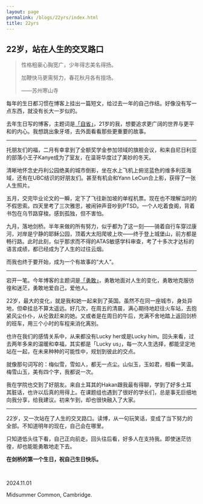 ```yaml
---
layout: page
permalink: /blogs/22yrs/index.html
title: 22yrs
---
```


## 22岁，站在人生的交叉路口

> 性格粗豪心胸宽广，少年得志美名得扬。
>
> 加鞭快马更需努力，春花秋月各有擅场。
>
> ——苏州寒山寺

每年的生日都习惯在博客上挂出一篇短文，给过去一年的自己作结。好像没有写一点东西，就没有长大一岁似的。

去年生日写的博客，主题词是[「自省」](https://caihanlin.com/blogs/21yrs)，21岁的我，想要追求更广阔的世界与更平和的内心。我想跳出象牙塔，去外面看看那些更重要的故事。

---

托朋友们的福，二月有幸拿到了全额奖学金参加领域的旗舰会议，和来自尼日利亚的部落小王子Kanye成为了室友，在温哥华度过了美妙的冬天。

清晰地怀念史丹利公园绝美的城市倒影，坐在水上飞机上俯览蓝色的维多利亚海域，还有在UBC结识的好朋友们。甚至有机会和Yann LeCun合上影，获得了一张人生照片。

五月，交完毕业论文的一瞬，定下了飞往新加坡的单程机票。现在也不理解当时的不假思索。四天里考了三次雅思，被闹钟声音吵到PTSD。一个人吃着食阁，背着书包在乌节路穿梭。感到孤独，但不害怕。

九月，落地剑桥。半年来做的所有努力，似乎都为了这一刻——骑着自行车穿过康河，对岸是宁静的耶稣公园，顶着大太阳爬坡上坎——终于登上城堡山，前方都是畅行路。此时此刻，似乎那求而不得的ATAS敏感学科审查，考了十多次才达标的语言成绩，都已经成为了人生的过往云烟。

而我也终于要开始，成为一个有故事的“大人”。

---

宕开一笔。今年博客的主题词是[「勇敢」](https://caihanlin.com/blogs/22yrs)，勇敢地面对人生的变化，勇敢地克服彷徨和迷茫，勇敢地爱自己，爱他人。

22岁，最大的变化，就是我和她一起来到了英国。虽然不在同一座城市，身处异地，但牵挂总不算太遥远。好几次，在周五的清晨，满心期待地赶往火车站，去抱紧风尘仆仆，从伦敦赶来的她。又或者是在周日的午后，充满不舍地踏上返回剑桥的班车，用三个小时的车程来消化离别。

也许在我们的感情关系中，从来都没有Lucky her或是Lucky him。回头来看，过去两年多来的温暖和幸福，其实都是「Lucky us」，每一次人生选择，都能坚定地站在一起，在未来种种的可能性中，规划到彼此的交点。

就像那句词写的：梅似雪，雪如人，都无一点尘。山似玉，玉如君，相看一笑温。梅雪山玉，美有四个字，我都说一次。

我在学院也交到了好朋友。来自土耳其的Hakan跟我最有得聊，学到了好多土耳其脏话，也许以后真的用得上。在课题组也遇到了很好的学长们，总是事无巨细地向我分享，给我建议。初来乍到，却也很快融入了大家。

---

22岁，又一次站在了人生的交叉路口。读博，从一句玩笑话，变成了当下努力的全部。不知道明年的现在，自己会在哪里。

只知道低头往下看，自己正向前走。回头往后看，好多人在支持我。即使迷茫彷徨，却也能能勇敢地走下去。

**在剑桥的第一个生日，祝自己生日快乐。**

<br>

2024.11.01

Midsummer Common, Cambridge.

<br>
